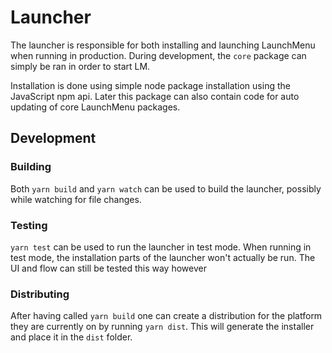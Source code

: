 # Launcher

The launcher is responsible for both installing and launching LaunchMenu when running in production.
During development, the `core` package can simply be ran in order to start LM.

Installation is done using simple node package installation using the JavaScript npm api. Later this package can also contain code for auto updating of core LaunchMenu packages.

## Development

### Building

Both `yarn build` and `yarn watch` can be used to build the launcher, possibly while watching for file changes.

### Testing

`yarn test`
can be used to run the launcher in test mode. When running in test mode, the installation parts of the launcher won't actually be run. The UI and flow can still be tested this way however

### Distributing

After having called `yarn build` one can create a distribution for the platform they are currently on by running `yarn dist`. This will generate the installer and place it in the `dist` folder.
